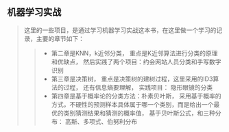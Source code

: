 ## 机器学习实战
> 这里的一些项目，是通过学习机器学习实战这本书，在这里做一个学习的记录，主要的章节如下：
>> * 第二章是KNN，k近邻分类， 重点是K近邻算法进行分类的原理和优缺点， 然后实践了两个项目：约会网站人员分类和手写数字识别
>> * 第三章是决策树， 重点是决策树的建树过程，这里采用的ID3算法的过程， 还有信息熵要理解， 实践项目： 隐形眼镜的分类
>> * 第四章是基于概率论的分类方法：朴素贝叶斯， 采用基于概率的方式，不硬性的预测样本具体属于哪一个类别，而是给出一个最优的类别猜测结果和猜测的概率值， 基于贝叶斯公式，和三种分布： 高斯、多项式、伯努利分布
